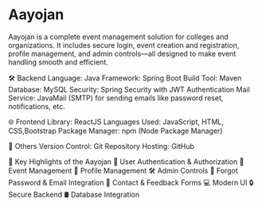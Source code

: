 # Aayojan
Aayojan is a complete event management solution for colleges and organizations. It includes secure login, event creation and registration, profile management, and admin controls—all designed to make event handling smooth and efficient.

🛠️ Backend
Language: Java
Framework: Spring Boot
Build Tool: Maven
Database: MySQL
Security: Spring Security with JWT Authentication
Mail Service: JavaMail (SMTP) for sending emails like password reset, notifications, etc.

🌐 Frontend
Library: ReactJS
Languages Used: JavaScript, HTML, CSS,Bootstrap
Package Manager: npm (Node Package Manager)

📁 Others
Version Control: Git
Repository Hosting: GitHub

🚀 Key Highlights of the Aayojan 
  🔐 User Authentication & Authorization
  📅 Event Management
  👤 Profile Management
  🛠️ Admin Controls
  📧 Forgot Password & Email Integration
  📝 Contact & Feedback Forms
  💻 Modern UI
  🔒 Secure Backend
  🛢️ Database Integration
